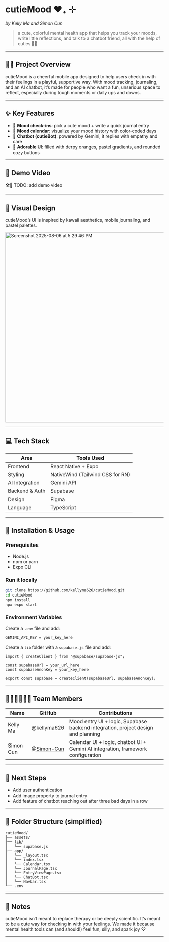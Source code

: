 # cutieMood ❤︎₊ ⊹

_by Kelly Ma and Simon Cun_

> a cute, colorful mental health app that helps you track your moods, write little reflections, and talk to a chatbot friend, all with the help of cuties 🍊✨

---

## 🍊💖 Project Overview

cutieMood is a cheerful mobile app designed to help users check in with their feelings in a playful, supportive way. With mood tracking, journaling, and an AI chatbot, it’s made for people who want a fun, unserious space to reflect, especially during tough moments or daily ups and downs.

---

## ✨ Key Features

- 🍊 **Mood check-ins**: pick a cute mood + write a quick journal entry
- 📅 **Mood calendar**: visualize your mood history with color-coded days
- 🤖 **Chatbot (cutieBot)**: powered by Gemini, it replies with empathy and care
- 📱 **Adorable UI**: filled with derpy oranges, pastel gradients, and rounded cozy buttons

---

## 🧡 Demo Video

🛠️🍊 TODO: add demo video 

---

## 🌸 Visual Design

cutieMood’s UI is inspired by kawaii aesthetics, mobile journaling, and pastel palettes.

<img width="1393" height="602" alt="Screenshot 2025-08-06 at 5 29 46 PM" src="https://github.com/user-attachments/assets/80ccb7bf-f928-4a33-adf4-007e3291657b" />

---

## 💻 Tech Stack

| Area           | Tools Used                       |
| -------------- | -------------------------------- |
| Frontend       | React Native + Expo              |
| Styling        | NativeWind (Tailwind CSS for RN) |
| AI Integration | Gemini API                       |
| Backend & Auth | Supabase                         |
| Design         | Figma                            |
| Language       | TypeScript                       |

---

## 💾 Installation & Usage

### Prerequisites

- Node.js
- npm or yarn
- Expo CLI

### Run it locally

```bash
git clone https://github.com/kellyma626/cutieMood.git
cd cutieMood
npm install
npx expo start
```

### Environment Variables

Create a `.env` file and add:

```
GEMINI_API_KEY = your_key_here
```

Create a `lib` folder with a `supabase.js` file and add:

```
import { createClient } from "@supabase/supabase-js";

const supabaseUrl = your_url_here
const supabaseAnonKey = your_key_here

export const supabase = createClient(supabaseUrl, supabaseAnonKey);
```

---

## 👩🏻‍💻👨🏻‍💻 Team Members

| Name      | GitHub                                       | Contributions                                                                    |
| --------- | -------------------------------------------- | -------------------------------------------------------------------------------- |
| Kelly Ma  | [@kellyma626](https://github.com/kellyma626) | Mood entry UI + logic, Supabase backend integration, project design and planning |
| Simon Cun | [@Simon-Cun](https://github.com/Simon-Cun)   | Calendar UI + logic, chatbot UI + Gemini AI integration, framework configuration |

---

## 🌱 Next Steps

- Add user authentication
- Add image property to journal entry
- Add feature of chatbot reaching out after three bad days in a row

---

## 📁 Folder Structure (simplified)

```
cutieMood/
├── assets/
├── lib/
│   └── supabase.js
├── app/
│   └── _layout.tsx
│   └── index.tsx
│   └── Calendar.tsx
│   └── JournalPage.tsx
│   └── EntryViewPage.tsx
│   └── ChatBot.tsx
│   └── Navbar.tsx
└── .env
```

---

## 💌 Notes

cutieMood isn’t meant to replace therapy or be deeply scientific. It’s meant to be a cute way for checking in with your feelings.
We made it because mental health tools can (and should!) feel fun, silly, and spark joy ♡

---
